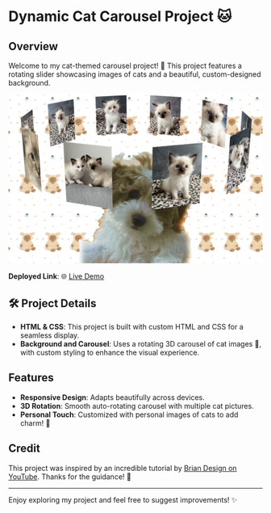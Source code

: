 # Dynamic Cat Carousel Project 🐱

## Overview

Welcome to my cat-themed carousel project! 🎉 This project features a rotating slider showcasing images of cats and a beautiful, custom-designed background.

![Project Screenshot](/images/overview.PNG)

**Deployed Link**: 🌐 [Live Demo](https://app.netlify.com/sites/rannnnnnnnnnnnnnnnnnn/overview)

## 🛠️ Project Details

- **HTML & CSS**: This project is built with custom HTML and CSS for a seamless display.
- **Background and Carousel**: Uses a rotating 3D carousel of cat images 🐾, with custom styling to enhance the visual experience.

## Features

- **Responsive Design**: Adapts beautifully across devices.
- **3D Rotation**: Smooth auto-rotating carousel with multiple cat pictures.
- **Personal Touch**: Customized with personal images of cats to add charm! 🐾

## Credit

This project was inspired by an incredible tutorial by [Brian Design on YouTube](https://www.youtube.com/watch?v=yqaLSlPOUxM). Thanks for the guidance! 🙌

---

Enjoy exploring my project and feel free to suggest improvements! ✨
